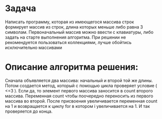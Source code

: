 # Задача
Написать программу, которая из имеющегося массива строк формирует массив из строк, длина которых меньше либо равна 3 символам. Первоначальный массив можно ввести с клавиатуры, либо задать на старте выполнения алгоритма. При решении не рекомендуется пользоваться коллекциями, лучше обойтись исключительно массивами

# Описание алгоритма решения:

Сначала объявляется два массива: начальный и второй той же длины. Потом создается метод, который с помощью цикла проверяет условие ( <=3 ). Если да, то элемент первого массива заносится в count второго массива. Переменная count чтобы поочередно переносить из первого массива во второй. После присвоения увеличивается переменная count на 1 и возвращается к циклу for в котором i увеличивается на 1. И так проверяется до конца.